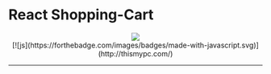 # React Shopping-Cart
<div align="center">
    <a href="https://github.com/cesar4rroyo//">
        <img src="https://encrypted-tbn0.gstatic.com/images?q=tbn%3AANd9GcTqQ3VLuSP9AtC7__YmFM5ztN38E0v5KOhVGQ&usqp=CAU">
    </a>
	<br />
	[![js](https://forthebadge.com/images/badges/made-with-javascript.svg)](http://thismypc.com/)
<br />
</div>
<hr />

